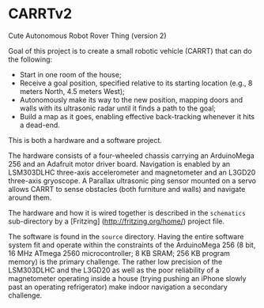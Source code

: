 # CARRTv2
Cute Autonomous Robot Rover Thing (version 2)

Goal of this project is to create a small robotic vehicle (CARRT) that can do the following:

- Start in one room of the house;
- Receive a goal position, specified relative to its starting location (e.g., 8 meters North, 4.5 meters West);
- Autonomously make its way to the new position, mapping doors and walls with its ultrasonic radar until it finds a path to the goal;
- Build a map as it goes, enabling effective back-tracking whenever it hits a dead-end.

This is both a hardware and a software project.

The hardware consists of a four-wheeled chassis carrying an ArduinoMega 256 and an Adafruit motor driver board.  Navigation is
enabled by an LSM303DLHC three-axis accelerometer and magnetometer and an L3GD20 three-axis gryoscope.  A Parallax ultrasonic ping
sensor mounted on a servo allows CARRT to sense obstacles (both furniture and walls) and navigate around them.

The hardware and how it is wired together is described in the `schematics` sub-directory by a [Fritzing] (http://fritzing.org/home/) project file.

The software is found in the `source` directory.  Having the entire software system fit and operate within the constraints of the
ArduinoMega 256 (8 bit, 16 MHz ATmega 2560 microcontroller; 8 KB SRAM; 256 KB program memory) is the primary challenge.  The rather low precision
of the LSM303DLHC and the L3GD20 as well as the poor reliability of a magnetometer operating inside a house (trying pushing an iPhone slowly past
an operating refrigerator) make indoor navigation a secondary challenge.

